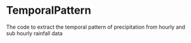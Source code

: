 # TemporalPattern
The code to extract the temporal pattern of precipitation from hourly and sub hourly rainfall data
